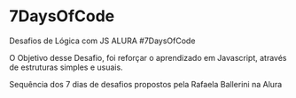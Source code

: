 # 7DaysOfCode
Desafios de Lógica com JS ALURA #7DaysOfCode
<p>O Objetivo desse Desafio, foi reforçar o aprendizado em Javascript, através de estruturas simples e usuais.</p>
<p>Sequência dos 7 dias de desafios propostos pela Rafaela Ballerini na Alura</p>
